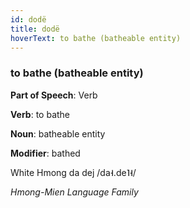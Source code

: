 ```yaml
---
id: dodë
title: dodë
hoverText: to bathe (batheable entity)
---
```


### to bathe (batheable entity)

**Part of Speech**: Verb

**Verb**: to bathe

**Noun**: batheable entity

**Modifier**: bathed

White Hmong da dej /da˧.de˥˧/

*Hmong-Mien Language Family*